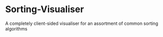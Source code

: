 # Sorting-Visualiser
A completely client-sided visualiser for an assortment of common sorting algorithms
